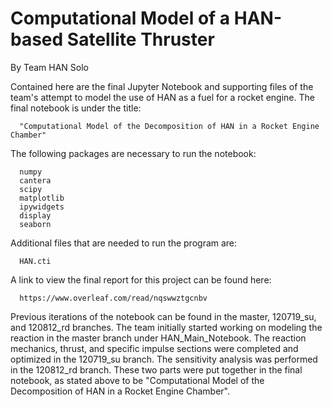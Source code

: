 # Computational Model of a HAN-based Satellite Thruster
By Team HAN Solo


Contained here are the final Jupyter Notebook and supporting files of the team's attempt to model the use of HAN as a fuel for a rocket engine. The final notebook is under the title: 

      "Computational Model of the Decomposition of HAN in a Rocket Engine Chamber"
      
The following packages are necessary to run the notebook:

      numpy
      cantera
      scipy
      matplotlib
      ipywidgets
      display
      seaborn
      
Additional files that are needed to run the program are:

      HAN.cti

A link to view the final report for this project can be found here:

      https://www.overleaf.com/read/nqswwztgcnbv

Previous iterations of the notebook can be found in the master, 120719_su, and 120812_rd branches. The team initially started working on modeling the reaction in the master branch under HAN_Main_Notebook. The reaction mechanics, thrust, and specific impulse sections were completed and optimized in the 120719_su branch. The sensitivity analysis was performed in the 120812_rd branch. These two parts were put together in the final notebook, as stated above to be "Computational Model of the Decomposition of HAN in a Rocket Engine Chamber".
